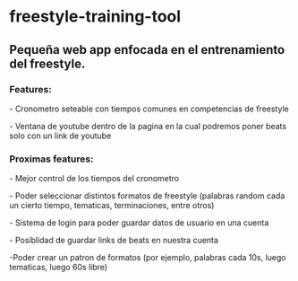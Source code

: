 # freestyle-training-tool

## Pequeña web app enfocada en el entrenamiento del freestyle.
### Features:
<p>- Cronometro seteable con tiempos comunes en competencias de freestyle</p>
<p>- Ventana de youtube dentro de la pagina en la cual podremos poner beats solo con un link de youtube</p>


### Proximas features:
<p>- Mejor control de los tiempos del cronometro</p>
<p>- Poder seleccionar distintos formatos de freestyle (palabras random cada un cierto tiempo, tematicas, terminaciones, entre otros)</p>
<p>- Sistema de login para poder guardar datos de usuario en una cuenta</p>
<p>- Posiblidad de guardar links de beats en nuestra cuenta</p>
<p>-Poder crear un patron de formatos (por ejemplo, palabras cada 10s, luego tematicas, luego 60s libre)</p>
